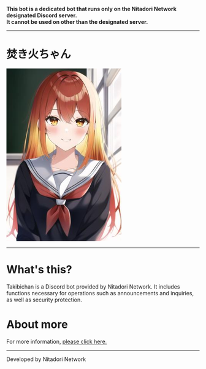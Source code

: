 **This bot is a dedicated bot that runs only on the Nitadori Network designated Discord server.<br>
It cannot be used on other than the designated server.**
***
# 焚き火ちゃん
![Avater](asset/IMG_7473.jpeg)

***

# What's this?
Takibichan is a Discord bot provided by Nitadori Network.
It includes functions necessary for operations such as announcements and inquiries, as well as security protection.
# About more
For more information, [please click here.](https://www.nitadori.net/service/discord-bot/takibichan)
***
Developed by Nitadori Network